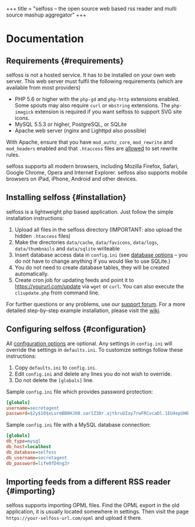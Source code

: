+++
title = "selfoss – the open source web based rss reader and multi source mashup aggregator"
+++

# Documentation

## Requirements {#requirements}
<div class="documentation-entry">

selfoss is not a hosted service. It has to be installed on your own web server. This web server must fulfil the following requirements (which are available from most providers)

* PHP 5.6 or higher with the `php-gd` and `php-http` extensions enabled. Some spouts may also require `curl` or `mbstring` extensions. The `php-imagick` extension is required if you want selfoss to support SVG site icons.
* MySQL 5.5.3 or higher, PostgreSQL, or SQLite
* Apache web server (nginx and Lighttpd also possible)

With Apache, ensure that you have `mod_authz_core`, `mod_rewrite` and `mod_headers` enabled and that `.htaccess` files are [allowed](http://httpd.apache.org/docs/current/mod/core.html#allowoverride) to set rewrite rules.

selfoss supports all modern browsers, including Mozilla Firefox, Safari, Google Chrome, Opera and Internet Explorer. selfoss also supports mobile browsers on iPad, iPhone, Android and other devices.
</div>

## Installing selfoss {#installation}
<div class="documentation-entry">

selfoss is a lightweight php based application. Just follow the simple installation instructions:

1. Upload all files in the selfoss directory (IMPORTANT: also upload the hidden `.htaccess` files)
2. Make the directories `data/cache`, `data/favicons`, `data/logs`, `data/thumbnails` and `data/sqlite` writeable
3. Insert database access data in `config.ini` (see [database options](@/docs/administration/options.md#db-type) – you do not have to change anything if you would like to use SQLite.)
4. You do not need to create database tables, they will be created automatically.
5. Create cron job for updating feeds and point it to https://yoururl.com/update via `wget` or `curl`. You can also execute the `cliupdate.php` from command line.

For further questions or any problems, use our [support forum](forum). For a more detailed step-by-step example installation, please visit the [wiki](https://github.com/fossar/selfoss/wiki/).
</div>

## Configuring selfoss {#configuration}
<div class="documentation-entry">

All [configuration options](@/docs/administration/options.md) are optional. Any settings in `config.ini` will override the settings in `defaults.ini`. To customize settings follow these instructions:

1. Copy `defaults.ini` to `config.ini`.
2. Edit `config.ini` and delete any lines you do not wish to override.
3. Do not delete the `[globals]` line.

Sample `config.ini` file which provides password protection:

```ini
[globals]
username=secretagent
password=$2y$10$xLurmBB0HJ60.sar1Z38r.ajtkruUIay7rwFRCvcaDl.1EU4epUH6
```

Sample `config.ini` file with a MySQL database connection:

```ini
[globals]
db_type=mysql
db_host=localhost
db_database=selfoss
db_username=secretagent
db_password=life0fD4ng3r
```
</div>

## Importing feeds from a different RSS reader {#importing}
<div class="documentation-entry">

selfoss supports importing OPML files. Find the OPML export in the old application, it is usually located somewhere in settings.
Then visit the page `https://your-selfoss-url.com/opml` and upload it there.
</div>
